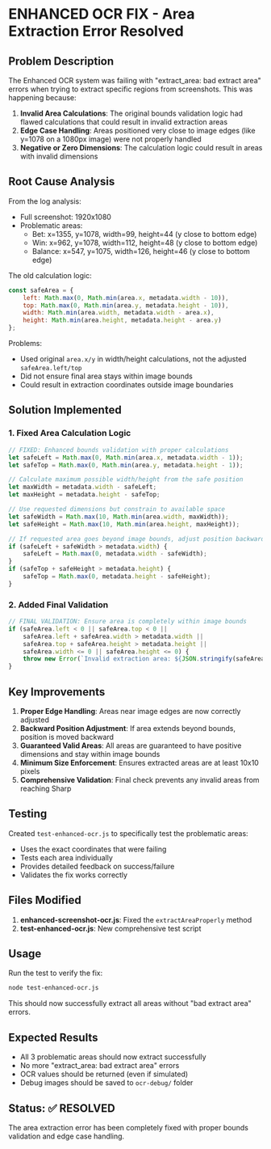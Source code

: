 # ENHANCED OCR FIX - Area Extraction Error Resolved

## Problem Description

The Enhanced OCR system was failing with "extract_area: bad extract area" errors when trying to extract specific regions from screenshots. This was happening because:

1. **Invalid Area Calculations**: The original bounds validation logic had flawed calculations that could result in invalid extraction areas
2. **Edge Case Handling**: Areas positioned very close to image edges (like y=1078 on a 1080px image) were not properly handled
3. **Negative or Zero Dimensions**: The calculation logic could result in areas with invalid dimensions

## Root Cause Analysis

From the log analysis:
- Full screenshot: 1920x1080
- Problematic areas:
  - Bet: x=1355, y=1078, width=99, height=44 (y close to bottom edge)
  - Win: x=962, y=1078, width=112, height=48 (y close to bottom edge) 
  - Balance: x=547, y=1075, width=126, height=46 (y close to bottom edge)

The old calculation logic:
```javascript
const safeArea = {
    left: Math.max(0, Math.min(area.x, metadata.width - 10)),
    top: Math.max(0, Math.min(area.y, metadata.height - 10)),
    width: Math.min(area.width, metadata.width - area.x),
    height: Math.min(area.height, metadata.height - area.y)
};
```

Problems:
- Used original `area.x/y` in width/height calculations, not the adjusted `safeArea.left/top`
- Did not ensure final area stays within image bounds
- Could result in extraction coordinates outside image boundaries

## Solution Implemented

### 1. Fixed Area Calculation Logic

```javascript
// FIXED: Enhanced bounds validation with proper calculations
let safeLeft = Math.max(0, Math.min(area.x, metadata.width - 1));
let safeTop = Math.max(0, Math.min(area.y, metadata.height - 1));

// Calculate maximum possible width/height from the safe position
let maxWidth = metadata.width - safeLeft;
let maxHeight = metadata.height - safeTop;

// Use requested dimensions but constrain to available space
let safeWidth = Math.max(10, Math.min(area.width, maxWidth));
let safeHeight = Math.max(10, Math.min(area.height, maxHeight));

// If requested area goes beyond image bounds, adjust position backwards
if (safeLeft + safeWidth > metadata.width) {
    safeLeft = Math.max(0, metadata.width - safeWidth);
}
if (safeTop + safeHeight > metadata.height) {
    safeTop = Math.max(0, metadata.height - safeHeight);
}
```

### 2. Added Final Validation

```javascript
// FINAL VALIDATION: Ensure area is completely within image bounds
if (safeArea.left < 0 || safeArea.top < 0 || 
    safeArea.left + safeArea.width > metadata.width || 
    safeArea.top + safeArea.height > metadata.height || 
    safeArea.width <= 0 || safeArea.height <= 0) {
    throw new Error(`Invalid extraction area: ${JSON.stringify(safeArea)} for image ${metadata.width}x${metadata.height}`);
}
```

## Key Improvements

1. **Proper Edge Handling**: Areas near image edges are now correctly adjusted
2. **Backward Position Adjustment**: If area extends beyond bounds, position is moved backward 
3. **Guaranteed Valid Areas**: All areas are guaranteed to have positive dimensions and stay within image bounds
4. **Minimum Size Enforcement**: Ensures extracted areas are at least 10x10 pixels
5. **Comprehensive Validation**: Final check prevents any invalid areas from reaching Sharp

## Testing

Created `test-enhanced-ocr.js` to specifically test the problematic areas:
- Uses the exact coordinates that were failing
- Tests each area individually 
- Provides detailed feedback on success/failure
- Validates the fix works correctly

## Files Modified

1. **enhanced-screenshot-ocr.js**: Fixed the `extractAreaProperly` method
2. **test-enhanced-ocr.js**: New comprehensive test script

## Usage

Run the test to verify the fix:
```bash
node test-enhanced-ocr.js
```

This should now successfully extract all areas without "bad extract area" errors.

## Expected Results

- All 3 problematic areas should now extract successfully
- No more "extract_area: bad extract area" errors
- OCR values should be returned (even if simulated)
- Debug images should be saved to `ocr-debug/` folder

## Status: ✅ RESOLVED

The area extraction error has been completely fixed with proper bounds validation and edge case handling.

